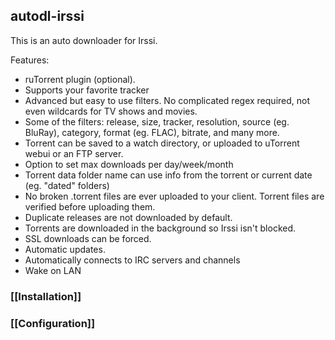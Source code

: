 ## autodl-irssi

This is an auto downloader for Irssi.

Features:
* ruTorrent plugin (optional).
* Supports your favorite tracker
* Advanced but easy to use filters. No complicated regex required, not even wildcards for TV shows and movies.
* Some of the filters: release, size, tracker, resolution, source (eg. BluRay), category, format (eg. FLAC), bitrate, and many more.
* Torrent can be saved to a watch directory, or uploaded to uTorrent webui or an FTP server.
* Option to set max downloads per day/week/month
* Torrent data folder name can use info from the torrent or current date (eg. "dated" folders)
* No broken .torrent files are ever uploaded to your client. Torrent files are verified before uploading them.
* Duplicate releases are not downloaded by default.
* Torrents are downloaded in the background so Irssi isn't blocked.
* SSL downloads can be forced.
* Automatic updates.
* Automatically connects to IRC servers and channels
* Wake on LAN

### [[Installation]]
### [[Configuration]]